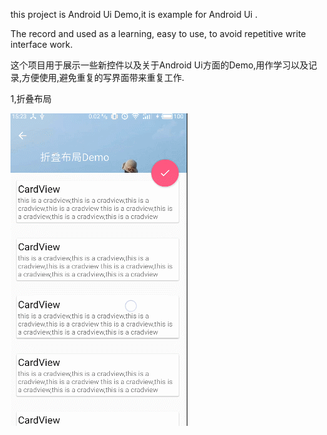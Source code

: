 this project is Android Ui Demo,it is example for Android Ui .

The record and used as a learning, easy to use, to avoid repetitive write interface work.

这个项目用于展示一些新控件以及关于Android Ui方面的Demo,用作学习以及记录,方便使用,避免重复的写界面带来重复工作.


1,折叠布局

![image](https://github.com/playAndroid/MyStudyAndroid/blob/master/image/floading.gif)